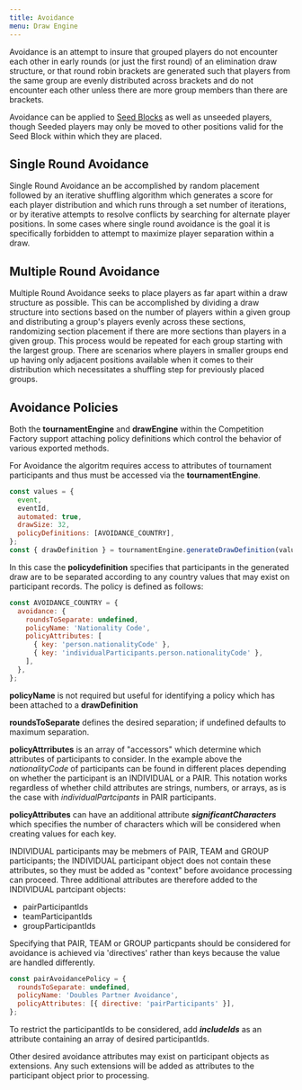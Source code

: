 ```yaml
---
title: Avoidance
menu: Draw Engine
---
```


Avoidance is an attempt to insure that grouped players do not encounter each other in early rounds (or just the first round) of an elimination draw structure, or that round robin brackets are generated such that players from the same group are evenly distributed across brackets and do not encounter each other unless there are more group members than there are brackets.

Avoidance can be applied to [Seed Blocks](./positioningSeeds#seed-blocks) as well as unseeded players, though Seeded players may only be moved to other positions valid for the Seed Block within which they are placed.

## Single Round Avoidance

Single Round Avoidance an be accomplished by random placement followed by an iterative shuffling algorithm which generates a score for each player distribution and which runs through a set number of iterations, or by iterative attempts to resolve conflicts by searching for alternate player positions. In some cases where single round avoidance is the goal it is specifically forbidden to attempt to maximize player separation within a draw.

## Multiple Round Avoidance

Multiple Round Avoidance seeks to place players as far apart within a draw structure as possible. This can be accomplished by dividing a draw structure into sections based on the number of players within a given group and distributing a group's players evenly across these sections, randomizing section placement if there are more sections than players in a given group. This process would be repeated for each group starting with the largest group. There are scenarios where players in smaller groups end up having only adjacent positions available when it comes to their distribution which necessitates a shuffling step for previously placed groups.

## Avoidance Policies

Both the **tournamentEngine** and **drawEngine** within the Competition Factory support attaching policy definitions which control the behavior of various exported methods.

For Avoidance the algoritm requires access to attributes of tournament participants and thus must be accessed via the **tournamentEngine**.

```js
const values = {
  event,
  eventId,
  automated: true,
  drawSize: 32,
  policyDefinitions: [AVOIDANCE_COUNTRY],
};
const { drawDefinition } = tournamentEngine.generateDrawDefinition(values);
```

In this case the **policydefinition** specifies that participants in the generated draw are to be separated according to any country values that may exist on participant records. The policy is defined as follows:

```js
const AVOIDANCE_COUNTRY = {
  avoidance: {
    roundsToSeparate: undefined,
    policyName: 'Nationality Code',
    policyAttributes: [
      { key: 'person.nationalityCode' },
      { key: 'individualParticipants.person.nationalityCode' },
    ],
  },
};
```

**policyName** is not required but useful for identifying a policy which has been attached to a **drawDefinition**

**roundsToSeparate** defines the desired separation; if undefined defaults to maximum separation.

**policyAttrributes** is an array of "accessors" which determine which attributes of participants to consider. In the example above the _nationalityCode_ of participants can be found in different places depending on whether the participant is an INDIVIDUAL or a PAIR. This notation works regardless of whether child attributes are strings, numbers, or arrays, as is the case with _individualPartcipants_ in PAIR participants.

**policyAttributes** can have an additional attribute **_significantCharacters_** which specifies the number of characters which will be considered when creating values for each key.

INDIVIDUAL participants may be mebmers of PAIR, TEAM and GROUP participants; the INDIVIDUAL participant object does not contain these attributes, so they must be added as "context" before avoidance processing can proceed. Three additional attributes are therefore added to the INDIVIDUAL partcipant objects:

- pairParticipantIds
- teamParticipantIds
- groupParticipantIds

Specifying that PAIR, TEAM or GROUP particpants should be considered for avoidance is achieved via 'directives' rather than keys because the value are handled differently.

```js
const pairAvoidancePolicy = {
  roundsToSeparate: undefined,
  policyName: 'Doubles Partner Avoidance',
  policyAttributes: [{ directive: 'pairParticipants' }],
};
```

To restrict the participantIds to be considered, add **_includeIds_** as an attribute containing an array of desired participantIds.

Other desired avoidance attributes may exist on participant objects as extensions. Any such extensions will be added as attributes to the participant object prior to processing.

